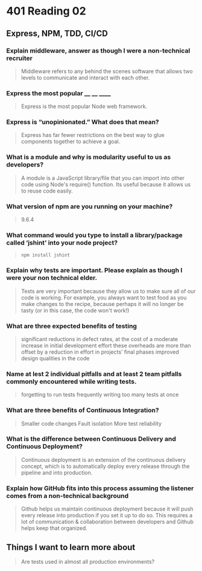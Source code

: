 # 401 Reading 02

## Express, NPM, TDD, CI/CD

### Explain middleware, answer as though I were a non-technical recruiter

>Middleware refers to any behind the scenes software that allows two levels to communicate and interact with each other.

### Express the most popular __ __ ____

>Express is the most popular Node web framework.

### Express is “unopinionated.” What does that mean?

>Express has far fewer restrictions on the best way to glue components together to achieve a goal.

### What is a module and why is modularity useful to us as developers?

>A module is a JavaScript library/file that you can import into other code using Node's require() function. Its useful because it allows us to reuse code easily.

### What version of npm are you running on your machine?

>9.6.4

### What command would you type to install a library/package called ‘jshint’ into your node project?

>`npm install jshint`

### Explain why tests are important. Please explain as though I were your non technical elder.

>Tests are very important because they allow us to make sure all of our code is working. For example, you always want to test food as you make changes to the recipe, because perhaps it will no longer be tasty (or in this case, the code won't work!)

### What are three expected benefits of testing

>significant reductions in defect rates, at the cost of a moderate increase in initial development effort
>these overheads are more than offset by a reduction in effort in projects’ final phases
>improved design qualities in the code

### Name at lest 2 individual pitfalls and at least 2 team pitfalls commonly encountered while writing tests.

>forgetting to run tests frequently
>writing too many tests at once

### What are three benefits of Continuous Integration?

>Smaller code changes
>Fault isolation
>More test reliability

### What is the difference between Continuous Delivery and Continuous Deployment?

>Continuous deployment is an extension of the continuous delivery concept, which is to automatically deploy every release through the pipeline and into production.

### Explain how GitHub fits into this process assuming the listener comes from a non-technical background

>Github helps us maintain continuous deployment because it will push every release into production if you set it up to do so. This requires a lot of communication & collaboration between developers and Github helps keep that organized.

## Things I want to learn more about

>Are tests used in almost all production environments?